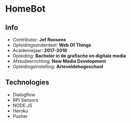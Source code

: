 HomeBot
==================================

## Info

- Contributor: **Jef Roosens**
- Opleidingsonderdeel: **Web Of Things**
- Academiejaar: **2017-2018**
- Opleiding: **Bachelor in de grafische en digitale media**
- Afstudeerrichting: **New Media Development**
- Opleidingsinstelling: **Arteveldehogeschool**

## Technologies
- Dialogflow
- RPI Sensors
- NODE.JS
- Heroku
- Pusher


